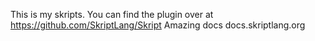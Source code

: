 This is my skripts. You can find the plugin over at https://github.com/SkriptLang/Skript
Amazing docs docs.skriptlang.org
